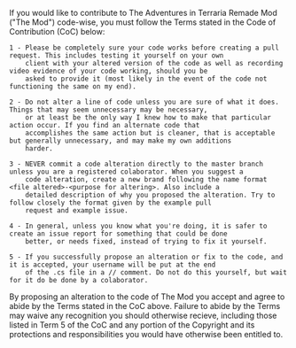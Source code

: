 If you would like to contribute to The Adventures in Terraria Remade Mod ("The Mod") code-wise, you must follow the Terms stated
   in the Code of Contribution (CoC) below:
  
    1 - Please be completely sure your code works before creating a pull request. This includes testing it yourself on your own
        client with your altered version of the code as well as recording video evidence of your code working, should you be
        asked to provide it (most likely in the event of the code not functioning the same on my end).
        
    2 - Do not alter a line of code unless you are sure of what it does. Things that may seem unnecessary may be necessary,
        or at least be the only way I knew how to make that particular action occur. If you find an alternate code that
        accomplishes the same action but is cleaner, that is acceptable but generally unnecessary, and may make my own additions
        harder.
        
    3 - NEVER commit a code alteration directly to the master branch unless you are a registered colaborator. When you suggest a
        code alteration, create a new brand following the name format <file altered>-<purpose for altering>. Also include a
        detailed description of why you proposed the alteration. Try to follow closely the format given by the example pull
        request and example issue.
        
    4 - In general, unless you know what you're doing, it is safer to create an issue report for something that could be done
        better, or needs fixed, instead of trying to fix it yourself.
        
    5 - If you successfully propose an alteration or fix to the code, and it is accepted, your username will be put at the end
        of the .cs file in a // comment. Do not do this yourself, but wait for it do be done by a colaborator.
  
  
  By proposing an alteration to the code of The Mod you accept and agree to abide by the Terms stated in the CoC above. Failure to
    abide by the Terms may waive any recognition you should otherwise recieve, including those listed in Term 5 of the CoC and any
    portion of the Copyright and its protections and responsibilities you would have otherwise been entitled to.
